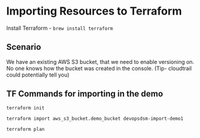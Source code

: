 # Importing Resources to Terraform

Install Terraform - `brew install terraform`

## Scenario
We have an existing AWS S3 bucket, that we need to enable versioning on.
No one knows how the bucket was created in the console. (Tip- cloudtrail could potentially tell you)

## TF Commands for importing in the demo

`terraform init`

`terraform import aws_s3_bucket.demo_bucket devopsdsm-import-demo1`

`terraform plan`
